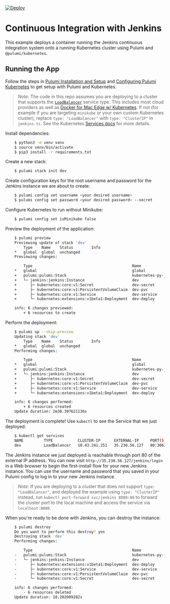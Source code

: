 [![Deploy](https://get.pulumi.com/new/button.svg)](https://app.pulumi.com/new)

# Continuous Integration with Jenkins

This example deploys a container running the Jenkins continuous integration system onto a running
Kubernetes cluster using Pulumi and `@pulumi/kubernetes`.

## Running the App

Follow the steps in [Pulumi Installation and Setup](https://www.pulumi.com/docs/get-started/install/) and [Configuring Pulumi
Kubernetes](https://www.pulumi.com/docs/intro/cloud-providers/kubernetes/setup/) to get setup with Pulumi and Kubernetes.

> _Note_: The code in this repo assumes you are deploying to a cluster that supports the
> [`LoadBalancer`](https://kubernetes.io/docs/concepts/services-networking/service/#type-loadbalancer) service type.
> This includes most cloud providers as well as [Docker for Mac Edge w/
> Kubernetes](https://docs.docker.com/docker-for-mac/kubernetes/). If not (for example if you are targeting `minikube`
> or your own custom Kubernetes cluster), replace `type: "LoadBalancer"` with `type: "ClusterIP"` in `jenkins.ts`. See
> the Kubernetes [Services
> docs](https://kubernetes.io/docs/concepts/services-networking/service/#publishing-services---service-types) for more
> details.

Install dependencies:

```bash
    $ python3 -m venv venv
    $ source venv/bin/activate
    $ pip3 install -r requirements.txt
```

Create a new stack:

```bash
    $ pulumi stack init dev
```

Create configuration keys for the root username and password for the Jenkins instance we are
about to create:

```bash
    $ pulumi config set username <your desired username>
    $ pulumi config set password <your desired password> --secret
```

Configure Kubernetes to run without Minikube:

```bash
    $ pulumi config set isMinikube false
```

Preview the deployment of the application:

```bash
    $ pulumi preview
    Previewing update of stack 'dev'
        Type    Name    Status        Info
    *   global  global  unchanged
    Previewing changes:

        Type                                            Name                                             Status        Info
    *   global                                          global                                           no change
    +   pulumi:pulumi:Stack                             kubernetes-py-jenkins-dev                        create
    +   └─ jenkins:jenkins:Instance                     dev                                              create
    +      ├─ kubernetes:core:v1:Secret                 dev-secret                                       create
    +      ├─ kubernetes:core:v1:PersistentVolumeClaim  dev-pvc                                          create
    +      ├─ kubernetes:core:v1:Service                dev-service                                      create
    +      └─ kubernetes:extensions:v1beta1:Deployment  dev-deploy                                       create

    info: 6 changes previewed:
        + 6 resources to create
```

Perform the deployment:

```bash
    $ pulumi up --skip-preview
    Updating stack 'dev'
        Type    Name    Status        Info
    *   global  global  unchanged
    Performing changes:

        Type                                            Name                                             Status        Info
    *   global                                          global                                           unchanged
    +   pulumi:pulumi:Stack                             kubernetes-py-jenkins-dev                        created
    +   └─ jenkins:jenkins:Instance                     dev                                              created
    +      ├─ kubernetes:core:v1:Secret                 dev-secret                                       created
    +      ├─ kubernetes:core:v1:PersistentVolumeClaim  dev-pvc                                          created
    +      ├─ kubernetes:core:v1:Service                dev-service                                      created
    +      └─ kubernetes:extensions:v1beta1:Deployment  dev-deploy                                       created

    info: 6 changes performed:
        + 6 resources created
    Update duration: 2m30.397621136s
```

The deployment is complete! Use `kubectl` to see the Service that we just deployed:

```bash
    $ kubectl get services
    NAME         TYPE           CLUSTER-IP      EXTERNAL-IP     PORT(S)                      AGE
    dev          LoadBalancer   10.43.241.251   35.230.56.127   80:30638/TCP,443:30204/TCP   3m
```

The Jenkins instance we just deployed is reachable through port 80 of the external IP address. You can now
visit `http://35.230.56.127/jenkins/login` in a Web browser to begin the first-install flow for your new Jenkins instance.
You can use the username and password that you saved in your Pulumi config to log in to your new Jenkins instance.

> _Note_: If you are deploying to a cluster that does not support `type: "LoadBalancer"`, and deployed the example using
> `type: "ClusterIP"` instead, run `kubectl port-forward svc/jenkins 8080:80` to forward the cluster port to the local
> machine and access the service via `localhost:8080`.

When you're ready to be done with Jenkins, you can destroy the instance:

```bash
    $ pulumi destroy
    Do you want to perform this destroy? yes
    Destroying stack 'dev'
    Performing changes:

        Type                                            Name                                             Status      Info
    -   pulumi:pulumi:Stack                             kubernetes-py-jenkins-dev                        deleted
    -   └─ jenkins:jenkins:Instance                     dev                                              deleted
    -      ├─ kubernetes:extensions:v1beta1:Deployment  dev-deploy                                       deleted
    -      ├─ kubernetes:core:v1:Service                dev-service                                      deleted
    -      ├─ kubernetes:core:v1:PersistentVolumeClaim  dev-pvc                                          deleted
    -      └─ kubernetes:core:v1:Secret                 dev-secret                                       deleted

    info: 6 changes performed:
        - 6 resources deleted
    Update duration: 18.202009282s
```
